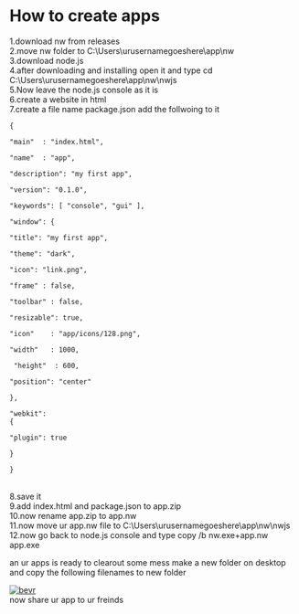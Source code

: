 # How to create apps
1.download nw from releases<br>
2.move nw folder to C:\Users\urusernamegoeshere\app\nw<br>
3.download node.js<br>
4.after downloading and installing open it and type cd C:\Users\urusernamegoeshere\app\nw\nwjs<br>
5.Now leave the node.js console as it is<br>
6.create a website in html<br>
7.create a file name package.json
add the follwoing to it<br>
```
{
  
"main"  : "index.html",
  
"name"  : "app",
  
"description": "my first app",
  
"version": "0.1.0",
  
"keywords": [ "console", "gui" ],
  
"window": {
      
"title": "my first app",
	  
"theme": "dark",
      
"icon": "link.png",
	  
"frame" : false,
	  
"toolbar" : false,
	  
"resizable": true,
      
"icon"    : "app/icons/128.png",
      
"width"   : 1000,
     
 "height"  : 600,
      
"position": "center"
  
},
  
"webkit": 
{
    
"plugin": true
  
}

}
```
<br>
8.save it<br>
9.add index.html and package.json to app.zip<br>
10.now rename app.zip to app.nw<br>
11.now move ur app.nw file to C:\Users\urusernamegoeshere\app\nw\nwjs<br>
12.now go back to node.js console and type copy /b nw.exe+app.nw app.exe<br>

an ur apps is ready to clearout some mess make a new folder on desktop and copy the following filenames to new folder<br>

<a href="https://imgbb.com/"><img src="https://imgur.com/MVjD8pp.jpg" alt="bevr" border="0"></a><br>
now share ur app to ur freinds
